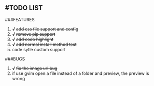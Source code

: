 #TODO LIST
---
###FEATURES
1. **√** ~~add css file support and config~~
2. **√** ~~remove pip support~~
3. **√** ~~add code highlight~~
4. **√** ~~add normal install method test~~
5. code sytle custom support


###BUGS
1. **√** ~~fix the image url bug~~
2. if use gvim open a file instead of a folder and preview, the preview is wrong
